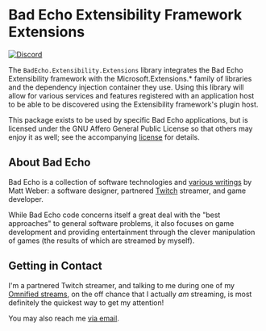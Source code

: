 # Bad Echo Extensibility Framework Extensions
[![Discord](https://img.shields.io/discord/348353194801364992?style=flat-square&label=Discord&logo=discord&logoColor=white&color=7289DA)](https://discord.gg/omni) 

The `BadEcho.Extensibility.Extensions` library integrates the Bad Echo Extensibility framework with the Microsoft.Extensions.* family of libraries and the dependency injection container they use. Using this library will allow for various services and features registered with an application host to be able to be discovered using the Extensibility framework's plugin host.

This package exists to be used by specific Bad Echo applications, but is licensed under the GNU Affero General Public License so that others may enjoy it as well; see the accompanying [license](https://github.com/BadEcho/extensibility/blob/master/LICENSE.md) for details.

## About Bad Echo
Bad Echo is a collection of software technologies and [various writings](https://badecho.com) by Matt Weber: a software designer, partnered [Twitch](https://twitch.tv/omni) streamer, and game developer.

While Bad Echo code concerns itself a great deal with the "best approaches" to general software problems, it also focuses on game development and providing entertainment through the clever manipulation of games (the results of which are streamed by myself).

## Getting in Contact
I'm a partnered Twitch streamer, and talking to me during one of my [Omnified streams](https://twitch.tv/omni), on the off chance that I actually _am_ streaming, is most definitely the quickest way to get my attention!

You may also reach me [via email](mailto:matt@badecho.com).